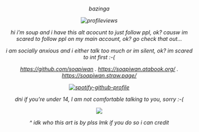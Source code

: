 <h6 align="center">

bazinga
  
![profileviews](https://komarev.com/ghpvc/?username=sammysoup&style=plastic&color=f4b558&abbreviated=true)

hi i'm soup and i have this alt acocunt to just follow ppl, ok? causw im scared to follow ppl on my main account, ok? go check that out...

i am socially anxious and i either talk too much or im silent, ok? im scared to int first :-(

https://github.com/soapiwan . https://soapiwan.atabook.org/ . https://soapiwan.straw.page/

[![spotify-github-profile](https://spotify-github-profile.kittinanx.com/api/view?uid=suzannehelen&cover_image=true&theme=natemoo-re&show_offline=true&background_color=121212&interchange=false&bar_color=d9634d&bar_color_cover=false)](https://github.com/kittinan/spotify-github-profile)

dni if you're under 14, I am not comfortable talking to you, sorry :-(

![](https://i.pinimg.com/1200x/2d/6c/d4/2d6cd4a00746303a317b1c1c3bc04f3c.jpg)

^ idk who this art is by plss lmk if you do so i can credit
